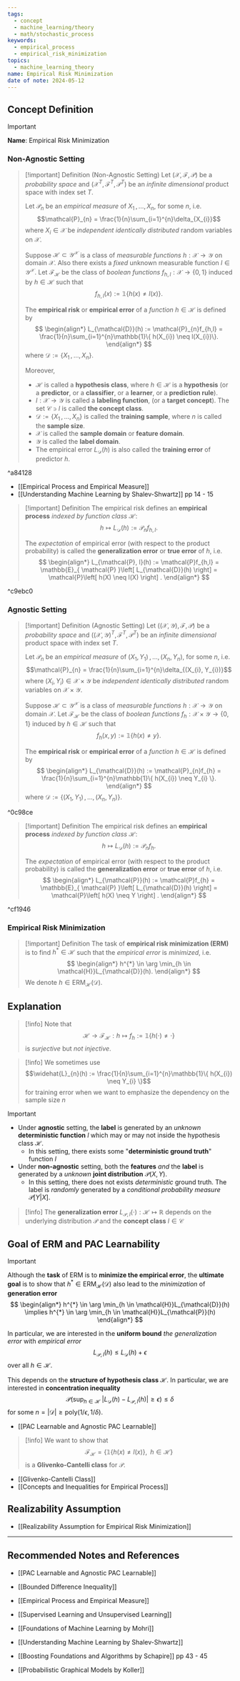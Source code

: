 ```yaml
---
tags:
  - concept
  - machine_learning/theory
  - math/stochastic_process
keywords:
  - empirical_process
  - empirical_risk_minimization
topics:
  - machine_learning_theory
name: Empirical Risk Minimization
date of note: 2024-05-12
---
```


## Concept Definition

>[!important]
>**Name**: Empirical Risk Minimization

### Non-Agnostic Setting

>[!important] Definition (Non-Agnostic Setting)
>Let $(\mathcal{X}, \mathscr{F}, \mathcal{P})$ be a *probability space* and $(\mathcal{X}^T, \mathscr{F}^T, \mathcal{P}^T)$ be an *infinite dimensional* product space with index set $T$.  
>
>Let $\mathcal{P}_{n}$ be an *empirical measure* of $X_{1} \,{,}\ldots{,}\,X_{n}$, for some $n$, i.e.
>$$\mathcal{P}_{n} = \frac{1}{n}\sum_{i=1}^{n}\delta_{X_{i}}$$
>where $X_{i}\in \mathcal{X}$ be *independent identically distributed* random variables on $\mathcal{X}$. 
>
>Suppose $\mathcal{H} \subset \mathcal{Y}^{\mathcal{X}}$ is a class of *measurable functions* $h: \mathcal{X} \to  \mathcal{Y}$ on domain $\mathcal{X}$. Also there exists a *fixed* unknown measurable function $l \in \mathcal{Y}^{\mathcal{X}}$. Let  $\mathcal{F}_{\mathcal{H}}$ be  the class of *boolean  functions* $f_{h, l}: \mathcal{X} \to \{ 0, 1 \}$ induced by $h \in \mathcal{H}$ such that 
>$$
>f_{h,l}(x) := \mathbb{1}\{ h(x) \neq l(x) \}.
>$$
>
>The **empirical risk** or **empirical error** of a *function* $h\in \mathcal{H}$ is defined by
>$$
>\begin{align*}
> L_{\mathcal{D}}(h) := \mathcal{P}_{n}f_{h,l} =  \frac{1}{n}\sum_{i=1}^{n}\mathbb{1}\{ h(X_{i}) \neq l(X_{i})\}.
>\end{align*}
>$$
>where $\mathcal{D} := \{ X_{1} \,{,}\ldots{,}\,X_{n}\}$.
>
>Moreover, 
>- $\mathcal{H}$ is called a **hypothesis class**, where $h \in \mathcal{H}$ is a **hypothesis** (or a **predictor**, or a **classifier**, or a **learner**, or a **prediction rule**).
>- $l: \mathcal{X} \to \mathcal{Y}$ is called a **labeling function**, (or a **target concept**). The set $\mathcal{C} \ni l$ is called **the concept class**.
>- $\mathcal{D} := \{ X_{1} \,{,}\ldots{,}\,X_{n}\}$  is called the **training sample**, where $n$ is called the **sample size**.
>- $\mathcal{X}$ is called the **sample domain** or **feature domain**.
>- $\mathcal{Y}$ is called the **label domain**.
>- The empirical error $L_{\mathcal{D}}(h)$ is also called the **training error** of predictor $h$.

^a84128

- [[Empirical Process and Empirical Measure]]
- [[Understanding Machine Learning by Shalev-Shwartz]] pp 14 - 15



>[!important] Definition
>The empirical risk defines an **empirical process** *indexed by function class* $\mathcal{H}$:
>$$
> h \mapsto L_{\mathcal{D}}(h) := \mathcal{P}_{n}f_{h,l}.
>$$
>
>The *expectation* of empirical error (with respect to the product probability) is called the **generalization error** or **true error** of $h$, i.e.
>$$
>\begin{align*}
> L_{\mathcal{P}, l}(h) := \mathcal{P}f_{h,l} = \mathbb{E}_{ \mathcal{P} }\left[  L_{\mathcal{D}}(h) \right]  = \mathcal{P}\left[ h(X) \neq l(X) \right] .
>\end{align*}
>$$

^c9ebc0

### Agnostic Setting

>[!important] Definition (Agnostic Setting)
>Let $((\mathcal{X}, \mathcal{Y}), \mathscr{F}, \mathcal{P})$ be a *probability space* and $((\mathcal{X}, \mathcal{Y})^T, \mathscr{F}^T, \mathcal{P}^T)$ be an *infinite dimensional* product space with index set $T$.  
>
>Let $\mathcal{P}_{n}$ be an *empirical measure* of $(X_{1}, Y_{1}) \,{,}\ldots{,}\,(X_{n}, Y_{n})$, for some $n$, i.e.
>$$\mathcal{P}_{n} = \frac{1}{n}\sum_{i=1}^{n}\delta_{(X_{i}, Y_{i})}$$
>where $(X_{i}, Y_{i})\in \mathcal{X} \times \mathcal{Y}$ be *independent identically distributed* random variables on $\mathcal{X}\times \mathcal{Y}$. 
>
>Suppose $\mathcal{H} \subset \mathcal{Y}^{\mathcal{X}}$ is a class of *measurable functions* $h: \mathcal{X} \to  \mathcal{Y}$ on domain $\mathcal{X}$.  Let  $\mathcal{F}_{\mathcal{H}}$ be  the class of *boolean  functions* $f_{h}: \mathcal{X} \times \mathcal{Y} \to \{ 0, 1 \}$ induced by $h \in \mathcal{H}$ such that 
>$$
>f_{h}(x, y) := \mathbb{1}\{ h(x) \neq y \}.
>$$
>
>The **empirical risk** or **empirical error** of a *function* $h\in \mathcal{H}$ is defined by
>$$
>\begin{align*}
> L_{\mathcal{D}}(h) := \mathcal{P}_{n}f_{h} =  \frac{1}{n}\sum_{i=1}^{n}\mathbb{1}\{ h(X_{i}) \neq Y_{i} \}.
>\end{align*}
>$$
>where $\mathcal{D} := \{ (X_{1}, Y_{1}) \,{,}\ldots{,}\,(X_{n}, Y_{n}) \}$.
>

^0c98ce



>[!important] Definition
>The empirical risk defines an **empirical process** *indexed by function class* $\mathcal{H}$:
>$$
> h \mapsto L_{\mathcal{D}}(h) := \mathcal{P}_{n}f_{h}.
>$$
>
>The *expectation* of empirical error (with respect to the product probability) is called the **generalization error** or **true error** of $h$, i.e.
>$$
>\begin{align*}
> L_{\mathcal{P}}(h) := \mathcal{P}f_{h} = \mathbb{E}_{ \mathcal{P} }\left[  L_{\mathcal{D}}(h) \right]  = \mathcal{P}\left[ h(X) \neq Y \right] .
>\end{align*}
>$$

^cf1946

### Empirical Risk Minimization

>[!important] Definition
>The task of **empirical risk minimization (ERM)** is to find $h^{*}\in \mathcal{H}$ such that the *empirical error* is *minimized*, i.e.
>$$
>\begin{align*}
> h^{*} \in \arg \min_{h \in \mathcal{H}}L_{\mathcal{D}}(h).
>\end{align*}
>$$
>We denote $h \in \text{ERM}_{\mathcal{H}}(\mathcal{D}).$


## Explanation


>[!info]
>Note that 
>$$
>\mathcal{H} \to \mathcal{F}_{\mathcal{H}}:  h \mapsto f_{h}:= \mathbb{1}\{ h(\cdot) \neq \cdot \} 
>$$
>is *surjective* but *not injective*.

>[!info]
>We sometimes use $$\widehat{L}_{n}(h) := \frac{1}{n}\sum_{i=1}^{n}\mathbb{1}\{ h(X_{i}) \neq Y_{i} \}$$ for training error when we want to emphasize the dependency on the sample size $n$

>[!important]
>- Under **agnostic** setting,  the **label** is generated by an *unknown* **deterministic function** $l$ which may or may not inside the hypothesis class $\mathcal{H}$. 
>	- In this setting, there exists some "**deterministic ground truth**" function $l$
>- Under **non-agnostic** setting, both the **features** *and* the **label** is generated by a *unknown* **joint distribution** $\mathcal{P}(X, Y)$. 
>	- In this setting, there does not exists *deterministic* ground truth. The label is *randomly* generated by a *conditional probability measure* $\mathcal{P}[Y | X].$


>[!info]
> The **generalization error** $L_{\mathcal{P}, l}(\cdot): \mathcal{H} \mapsto \mathbb R$ depends on the underlying distribution $\mathcal{P}$ and the **concept class** $l \in \mathcal{C}$

## Goal of ERM and PAC Learnability

>[!important]
>Although the **task** of ERM is to **minimize the empirical error**, the **ultimate goal** is to show that $h^{*}\in \text{ERM}_{\mathcal{H}}(\mathcal{D})$ also lead to the *minimization* of **generation error**
>$$
>\begin{align*}
> h^{*} \in \arg \min_{h \in \mathcal{H}}L_{\mathcal{D}}(h) \implies h^{*} \in \arg \min_{h \in \mathcal{H}}L_{\mathcal{P}}(h)
>\end{align*}
>$$
>
>In particular, we are interested in the **uniform bound** *the generalization error* with *empirical error*
>$$
>L_{\mathcal{P},l}(h) \le L_{\mathcal{D}}(h) + \epsilon
>$$
>over all $h \in \mathcal{H}$.
>
>This depends on the **structure of hypothesis class $\mathcal{H}$**. In particular, we are interested in **concentration inequality**
>$$
>\mathcal{P}\left( \sup_{h \in \mathcal{H}} \;\lvert L_{\mathcal{D}}(h)  -  L_{\mathcal{P},l}(h) \rvert \ge \epsilon \right) \le \delta
>$$
>for some $n = |\mathcal{D}| \ge \text{poly}(1/\epsilon, 1/\delta).$

- [[PAC Learnable and Agnostic PAC Learnable]]

>[!info]
>We want to show that $$\mathcal{F}_{\mathcal{H}} = \{\mathbb{1}\{ h(x) \neq l(x) \}, \;\; h\in \mathcal{H}  \}$$ is a **Glivenko-Cantelli class** for $\mathcal{P}$. 

- [[Glivenko-Cantelli Class]]
- [[Concepts and Inequalities for Empirical Process]]


## Realizability Assumption

- [[Realizability Assumption for Empirical Risk Minimization]]





-----------
##  Recommended Notes and References

- [[PAC Learnable and Agnostic PAC Learnable]]
- [[Bounded Difference Inequality]]
- [[Empirical Process and Empirical Measure]]

- [[Supervised Learning and Unsupervised Learning]]

- [[Foundations of Machine Learning by Mohri]]
- [[Understanding Machine Learning by Shalev-Shwartz]]
- [[Boosting Foundations and Algorithms by Schapire]] pp 43 - 45
- [[Probabilistic Graphical Models by Koller]]

